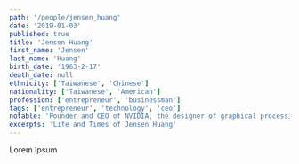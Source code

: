 ```yaml
---
path: '/people/jensen_huang'
date: '2019-01-03'
published: true
title: 'Jensen Huang'
first_name: 'Jensen'
last_name: 'Huang'
birth_date: '1963-2-17'
death_date: null
ethnicity: ['Taiwanese', 'Chinese']
nationality: ['Taiwanese', 'American']
profession: ['entrepreneur', 'businessman']
tags: ['entrepreneur', 'technology', 'ceo']
notable: 'Founder and CEO of NVIDIA, the designer of graphical processing units or GPUs'
excerpts: 'Life and Times of Jensen Huang'
---
```


Lorem Ipsum
